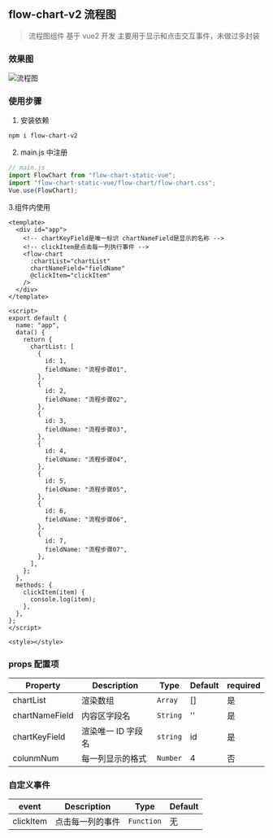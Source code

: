 ## flow-chart-v2 流程图

> 流程图组件 基于 vue2 开发 主要用于显示和点击交互事件，未做过多封装

### 效果图

![流程图](https://img2024.cnblogs.com/blog/872697/202403/872697-20240323110104244-1474756149.png)

### 使用步骤

1. 安装依赖

```sh
npm i flow-chart-v2
```

2. main.js 中注册

```js
// main.js
import FlowChart from "flow-chart-static-vue";
import "flow-chart-static-vue/flow-chart/flow-chart.css";
Vue.use(FlowChart);
```

3.组件内使用

```vue
<template>
  <div id="app">
    <!-- chartKeyField是唯一标识 chartNameField是显示的名称 -->
    <!-- clickItem是点击每一列执行事件 -->
    <flow-chart
      :chartList="chartList"
      chartNameField="fieldName"
      @clickItem="clickItem"
    />
  </div>
</template>

<script>
export default {
  name: "app",
  data() {
    return {
      chartList: [
        {
          id: 1,
          fieldName: "流程步骤01",
        },
        {
          id: 2,
          fieldName: "流程步骤02",
        },
        {
          id: 3,
          fieldName: "流程步骤03",
        },
        {
          id: 4,
          fieldName: "流程步骤04",
        },
        {
          id: 5,
          fieldName: "流程步骤05",
        },
        {
          id: 6,
          fieldName: "流程步骤06",
        },
        {
          id: 7,
          fieldName: "流程步骤07",
        },
      ],
    };
  },
  methods: {
    clickItem(item) {
      console.log(item);
    },
  },
};
</script>

<style></style>
```

### props 配置项

| Property       | Description        | Type     | Default | required |
| -------------- | ------------------ | -------- | ------- | -------- |
| chartList      | 渲染数组           | `Array`  | []      | 是       |
| chartNameField | 内容区字段名       | `String` | ''      | 是       |
| chartKeyField  | 渲染唯一 ID 字段名 | `string` | id      | 是       |
| colunmNum      | 每一列显示的格式   | `Number` | 4       | 否       |

### 自定义事件

| event     | Description      | Type       | Default |
| --------- | ---------------- | ---------- | ------- |
| clickItem | 点击每一列的事件 | `Function` | 无      |
